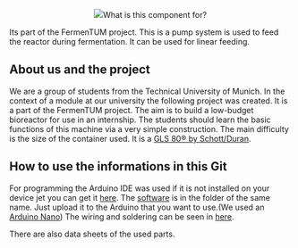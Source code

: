 <p align="center">
<img src="https://github.com/Mrdayday/PumpT_UM/blob/master/Img/PumpT_um_logo“ width=„linewide“/>
</p>

## What is this component for?
Its part of the FermenTUM project. This is a pump system is used to feed the reactor during fermentation. It can be used for linear feeding.

## About us and the project
We are a group of students from the Technical University of Munich. In the context of a module at our university the following project was created. It is a part of the FermenTUM project. The aim is to build a low-budget bioreactor for use in an internship. The students should learn the basic functions of this machine via a very simple construction. The main difficulty is the size of the container used. It is a [GLS 80® by Schott/Duran](https://www.duran-group.com/uploads/tx_fedownloads/GLS80_A5_E_01.pdf).

## How to use the informations in this Git
For programming the Arduino IDE was used if it is not installed on your device jet you can get it [here](https://www.arduino.cc/en/Main/Software). The [software](https://github.com/Mrdayday/PumpT_UM/tree/master/Software) is in the folder of the same name. Just upload it to the Arduino that you want to use.(We used an [Arduino Nano](https://www.arduino.cc/en/Guide/ArduinoNano))
The wiring and soldering can be seen in [here](https://github.com/Mrdayday/PumpT_UM/blob/master/Wiring.md).

There are also data sheets of the used parts.
